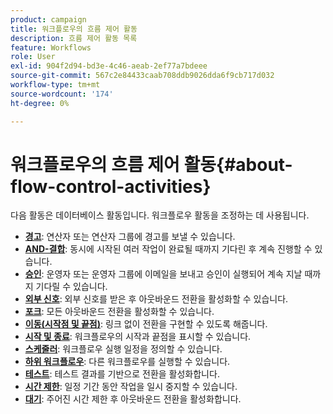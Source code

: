 ```yaml
---
product: campaign
title: 워크플로우의 흐름 제어 활동
description: 흐름 제어 활동 목록
feature: Workflows
role: User
exl-id: 904f2d94-bd3e-4c46-aeab-2ef77a7bdeee
source-git-commit: 567c2e84433caab708ddb9026dda6f9cb717d032
workflow-type: tm+mt
source-wordcount: '174'
ht-degree: 0%

---
```


# 워크플로우의 흐름 제어 활동{#about-flow-control-activities}

다음 활동은 데이터베이스 활동입니다. 워크플로우 활동을 조정하는 데 사용됩니다.

* **[경고](alert.md)**: 연산자 또는 연산자 그룹에 경고를 보낼 수 있습니다.
* **[AND-결합](and-join.md)**: 동시에 시작된 여러 작업이 완료될 때까지 기다린 후 계속 진행할 수 있습니다.
* **[승인](approval.md)**: 운영자 또는 운영자 그룹에 이메일을 보내고 승인이 실행되어 계속 지날 때까지 기다릴 수 있습니다.
* **[외부 신호](external-signal.md)**: 외부 신호를 받은 후 아웃바운드 전환을 활성화할 수 있습니다.
* **[포크](fork.md)**: 모든 아웃바운드 전환을 활성화할 수 있습니다.
* **[이동(시작점 및 끝점)](jump--start-point-and-end-point-.md)**: 링크 없이 전환을 구현할 수 있도록 해줍니다.
* **[시작 및 종료](start-and-end.md)**: 워크플로우의 시작과 끝점을 표시할 수 있습니다.
* **[스케줄러](scheduler.md)**: 워크플로우 실행 일정을 정의할 수 있습니다.
* **[하위 워크플로우](sub-workflow.md)**: 다른 워크플로우를 실행할 수 있습니다.
* **[테스트](test.md)**: 테스트 결과를 기반으로 전환을 활성화합니다.
* **[시간 제한](time-constraint.md)**: 일정 기간 동안 작업을 일시 중지할 수 있습니다.
* **[대기](wait.md)**: 주어진 시간 제한 후 아웃바운드 전환을 활성화합니다.
  <!--* **Task**: lets you configure task execution. Refer to the [Task](task.md) section.-->
